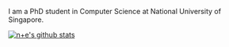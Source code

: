 I am a PhD student in Computer Science at National University of Singapore.

[![n+e's github stats](https://github-readme-stats.vercel.app/api?username=1989Ryan&show_icons=true)](https://github.com/1989Ryan/)
